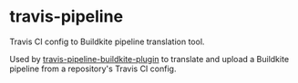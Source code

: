 # travis-pipeline

Travis CI config to Buildkite pipeline translation tool.

Used by [travis-pipeline-buildkite-plugin](http://github.com/keithduncan/travis-pipeline-buildkite-plugin)
to translate and upload a Buildkite pipeline from a repository's
Travis CI config.
